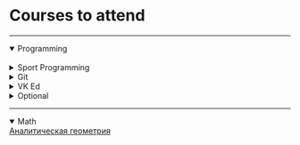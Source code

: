 
# Courses to attend

---

<details open>
<summary> Programming </summary>
<br>


<details>
 <summary> Sport Programming </summary>

 <a href = "https://stepik.org/course/111246/" target="_blank">Основы теории графов</a>

 <a href = "https://stepik.org/course/80782/" target="_blank">Быстрый старт в ИИ</a>

 <a href ='"https://stepik.org/course/80538/" target="_blank">Основы С/С++ для спортивного программирования</a>

 <a href = "https://stepik.org/course/64454/" target="_blank">Быстрый старт в спортивное программирование</a>

 <a href = "https://stepik.org/course/93079/" target="_blank">Быстрый старт в спортивное программирование ч.2</a>

 </details>

 <details>
 <summary>Git</summary>

 <a href = "https://practicum.yandex.ru/profile/git-basics/" target="_blank">Основы работы с got</a>

 </details>

 <details>
 <summary>VK Ed</summary>

 [3 программы](https://education.vk.company/curriculum/program/mine/){:target="_blank"}

 </details>

 <details>
 <summary>Optional</summary>

[stepik alghorithms]
[stepik C++]
[stepik C++ number 2]


 </details>
</details>

---

<details open>
<summary>Math</summary>
<a href = "https://apps.openedu.ru/learning/course/course-v1:mipt+AN_GEOM+session/home" target="_blank">Аналитическая геометрия</a>

</details>
